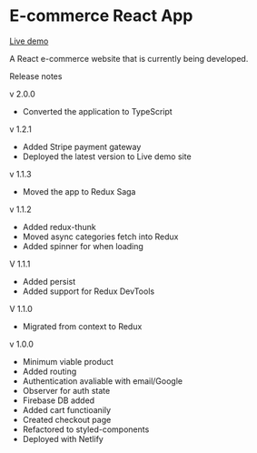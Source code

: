 # E-commerce React App

[Live demo](https://glistening-sable-7915f7.netlify.app/)

A React e-commerce website that is currently being developed.

Release notes

v 2.0.0

- Converted the application to TypeScript

v 1.2.1

- Added Stripe payment gateway
- Deployed the latest version to Live demo site

v 1.1.3

- Moved the app to Redux Saga

v 1.1.2

- Added redux-thunk
- Moved async categories fetch into Redux
- Added spinner for when loading

V 1.1.1

- Added persist
- Added support for Redux DevTools

V 1.1.0

- Migrated from context to Redux

v 1.0.0

- Minimum viable product
- Added routing
- Authentication avaliable with email/Google
- Observer for auth state
- Firebase DB added
- Added cart functioanily
- Created checkout page
- Refactored to styled-components
- Deployed with Netlify
